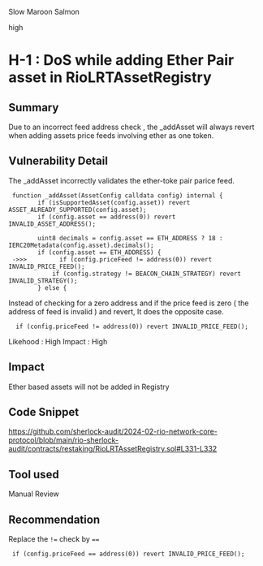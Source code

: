 Slow Maroon Salmon

high

# H-1 : DoS while adding Ether Pair asset in RioLRTAssetRegistry

## Summary
Due to an incorrect feed address check , the _addAsset will always revert when adding assets price feeds involving ether as one token.

## Vulnerability Detail

The _addAsset  incorrectly validates the ether-toke pair parice feed.

```solidity
 function _addAsset(AssetConfig calldata config) internal {
        if (isSupportedAsset(config.asset)) revert ASSET_ALREADY_SUPPORTED(config.asset);
        if (config.asset == address(0)) revert INVALID_ASSET_ADDRESS();

        uint8 decimals = config.asset == ETH_ADDRESS ? 18 : IERC20Metadata(config.asset).decimals();
        if (config.asset == ETH_ADDRESS) {
 ->>>         if (config.priceFeed != address(0)) revert INVALID_PRICE_FEED();
            if (config.strategy != BEACON_CHAIN_STRATEGY) revert INVALID_STRATEGY();
        } else {
```


Instead of checking for a zero address and if the price feed is zero ( the address of feed is invalid ) and revert,
It does the opposite case. 

```solidity
  if (config.priceFeed != address(0)) revert INVALID_PRICE_FEED();

```

Likehood : High 
Impact : High

## Impact
Ether based assets will not be added in Registry

## Code Snippet
https://github.com/sherlock-audit/2024-02-rio-network-core-protocol/blob/main/rio-sherlock-audit/contracts/restaking/RioLRTAssetRegistry.sol#L331-L332

## Tool used

Manual Review

## Recommendation
Replace the `!=` check by `==`

```solidity
 if (config.priceFeed == address(0)) revert INVALID_PRICE_FEED();
```